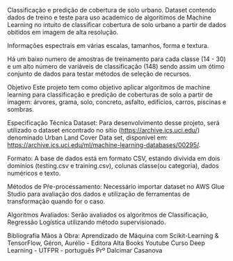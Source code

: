 Classificação e predição de cobertura de solo urbano.
Dataset contendo dados de treino e teste para uso academico de algorítimos de Machine Learning no intuito de classificar cobertura de solo urbano a partir de dados obitidos em imagem de alta resolução.

Informações espectrais em várias escalas, tamanhos, forma e textura.

Há um baixo numero de amostras de treinamento para cada classe (14 - 30) e um alto número de variáveis de classificação (148) sendo assim um ótimo conjunto de dados para testar métodos de seleção de recursos.

Objetivo
Este projeto tem como objetivo aplicar algoritmos de machine learning para classificação e predição de coberturas de solo a partir de imagem: árvores, grama, solo, concreto, asfalto, edifícios, carros, piscinas e sombras.

Especificação Técnica
Dataset: Para desenvolvimento desse projeto, será utilizado o dataset encontrado no sítio (https://archive.ics.uci.edu/) denominado Urban Land Cover Data set, disponível em: https://archive.ics.uci.edu/ml/machine-learning-databases/00295/.

Formato: A base de dados está em formato CSV, estando divivida em dois domínios (testing.csv e training.csv), colunas classe(ou categoria), dados numéricos e texto.

Métodos de Pŕe-processamento: Necessário importar dataset no AWS Glue Studio para avaliação dos dados e utilização de ferramentas de transformação quando for o caso.

Algoritmos Avaliados: Serão avaliados os algoritmos de Classificação, Regressão Logística utilizando método supervisionado.

Bibliografia
Mãos à Obra: Aprendizado de Máquina com Scikit-Learning & TensorFlow, Géron, Aurélio - Editora Alta Books Youtube Curso Deep Learning - UTFPR - português Prº Dalcimar Casanova
